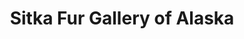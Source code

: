 ---
title: "Sitka Fur Gallery of Alaska"
url: /park-city/sitka-fur-gallery-of-alaska/
shop: Kleidung
---
